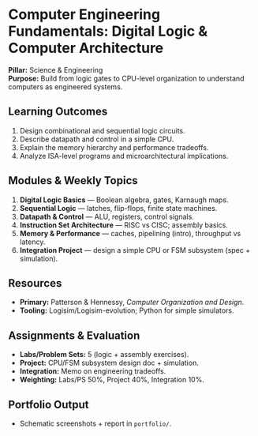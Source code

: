 # Computer Engineering Fundamentals: Digital Logic & Computer Architecture
**Pillar:** Science & Engineering  
**Purpose:** Build from logic gates to CPU-level organization to understand computers as engineered systems.

## Learning Outcomes
1. Design combinational and sequential logic circuits.
2. Describe datapath and control in a simple CPU.
3. Explain the memory hierarchy and performance tradeoffs.
4. Analyze ISA-level programs and microarchitectural implications.

## Modules & Weekly Topics
1. **Digital Logic Basics** — Boolean algebra, gates, Karnaugh maps.
2. **Sequential Logic** — latches, flip-flops, finite state machines.
3. **Datapath & Control** — ALU, registers, control signals.
4. **Instruction Set Architecture** — RISC vs CISC; assembly basics.
5. **Memory & Performance** — caches, pipelining (intro), throughput vs latency.
6. **Integration Project** — design a simple CPU or FSM subsystem (spec + simulation).

## Resources
- **Primary:** Patterson & Hennessy, *Computer Organization and Design*.
- **Tooling:** Logisim/Logisim-evolution; Python for simple simulators.

## Assignments & Evaluation
- **Labs/Problem Sets:** 5 (logic + assembly exercises).
- **Project:** CPU/FSM subsystem design doc + simulation.
- **Integration:** Memo on engineering tradeoffs.
- **Weighting:** Labs/PS 50%, Project 40%, Integration 10%.

## Portfolio Output
- Schematic screenshots + report in `portfolio/`.
